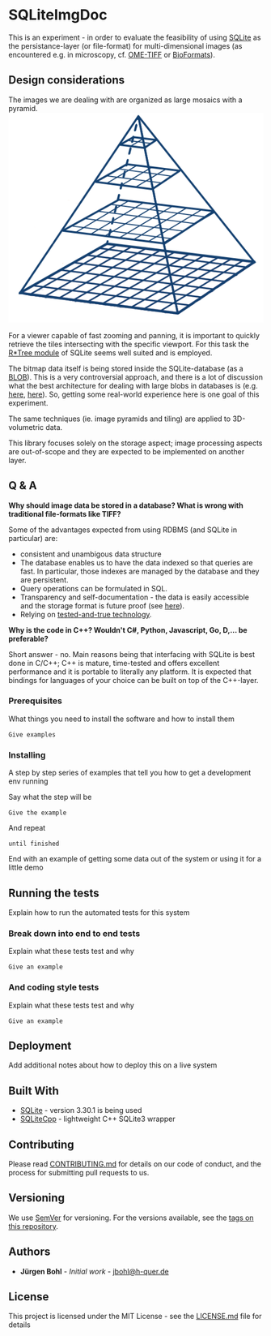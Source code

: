 # SQLiteImgDoc

This is an experiment - in order to evaluate the feasibility of using [SQLite](https://www.sqlite.org/index.html) as the persistance-layer (or file-format) for multi-dimensional images (as encountered e.g. in microscopy, cf. [OME-TIFF](https://docs.openmicroscopy.org/ome-model/6.0.0/ome-tiff/index.html) or [BioFormats](https://www.openmicroscopy.org/bio-formats/)).

## Design considerations

The images we are dealing with are organized as large mosaics with a pyramid.
![pyramid image](doc/pyramid.png)

For a viewer capable of fast zooming and panning, it is important to quickly retrieve the tiles intersecting with the specific viewport. For this task the [R*Tree module](https://sqlite.org/rtree.html) of SQLite seems well suited and is employed.

The bitmap data itself is being stored inside the SQLite-database (as a [BLOB](https://www.sqlite.org/datatype3.html)). This is a very controversial approach, and there is a lot of discussion what the best architecture for dealing with large blobs in databases is (e.g. [here](https://dba.stackexchange.com/questions/2445/should-binary-files-be-stored-in-the-database), [here](https://www.sqlite.org/intern-v-extern-blob.html)). So, getting some real-world experience here is one goal of this experiment.

The same techniques (ie. image pyramids and tiling) are applied to 3D-volumetric data.

This library focuses solely on the storage aspect; image processing aspects are out-of-scope and they are expected to be implemented on another layer.

## Q & A

**Why should image data be stored in a database? What is wrong with traditional file-formats like TIFF?**

Some of the advantages expected from using RDBMS (and SQLite in particular) are:
* consistent and unambigous data structure
* The database enables us to have the data indexed so that queries are fast. In particular, those indexes are managed by the database and they are persistent.
* Query operations can be formulated in SQL.
* Transparency and self-documentation - the data is easily accessible and the storage format is future proof (see [here](https://sqlite.org/locrsf.html)).
* Relying on [tested-and-true technology](https://sqlite.org/mostdeployed.html).

**Why is the code in C++? Wouldn't C#, Python, Javascript, Go, D,... be preferable?**

Short answer - no. Main reasons being that interfacing with SQLite is best done in C/C++; C++ is mature, time-tested and offers excellent performance and it is portable to literally any platform. It is expected that bindings for languages of your choice can be built on top of the C++-layer.

### Prerequisites

What things you need to install the software and how to install them

```
Give examples
```

### Installing

A step by step series of examples that tell you how to get a development env running

Say what the step will be

```
Give the example
```

And repeat

```
until finished
```

End with an example of getting some data out of the system or using it for a little demo

## Running the tests

Explain how to run the automated tests for this system

### Break down into end to end tests

Explain what these tests test and why

```
Give an example
```

### And coding style tests

Explain what these tests test and why

```
Give an example
```

## Deployment

Add additional notes about how to deploy this on a live system

## Built With

* [SQLite](https://www.sqlite.org/index.html) - version 3.30.1 is being used
* [SQLiteCpp](https://srombauts.github.io/SQLiteCpp/) - lightweight C++ SQLite3 wrapper

## Contributing

Please read [CONTRIBUTING.md](https://gist.github.com/PurpleBooth/b24679402957c63ec426) for details on our code of conduct, and the process for submitting pull requests to us.

## Versioning

We use [SemVer](http://semver.org/) for versioning. For the versions available, see the [tags on this repository](https://github.com/your/project/tags). 

## Authors

* **Jürgen Bohl** - *Initial work* - [jbohl@h-quer.de](mailto:jbohl@h-quer.de)

## License

This project is licensed under the MIT License - see the [LICENSE.md](LICENSE.md) file for details

